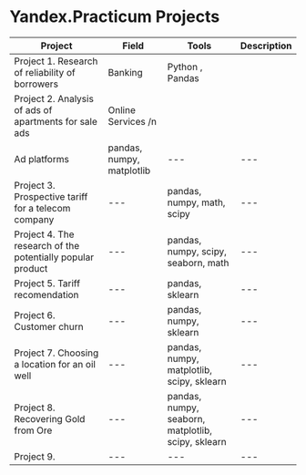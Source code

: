 # Yandex.Practicum Projects
| Project | Field |  Tools |  Description | 
| --- |  --- | --- | --- | 
| Project 1. Research of reliability of borrowers | Banking|  Python , Pandas |  |
| Project 2. Analysis of ads of apartments for sale ads |  Online Services /n
Ad platforms | pandas, numpy, matplotlib | --- | --- | 
| Project 3. Prospective tariff for a telecom company |  --- | pandas, numpy, math, scipy | --- | --- |  
| Project 4. The research of the potentially popular product |  --- | pandas, numpy, scipy, seaborn, math | --- | --- | 
| Project 5. Tariff recomendation |  --- | pandas, sklearn | --- | --- | 
| Project 6. Customer churn |  --- | pandas, numpy, sklearn | --- | --- |  
| Project 7. Choosing a location for an oil well |  --- | pandas, numpy, matplotlib, scipy, sklearn | --- | --- |  
| Project 8. Recovering Gold from Ore |  --- | pandas, numpy, seaborn, matplotlib, scipy, sklearn | --- | --- | 
| Project 9. |  --- | --- | --- | --- | 
